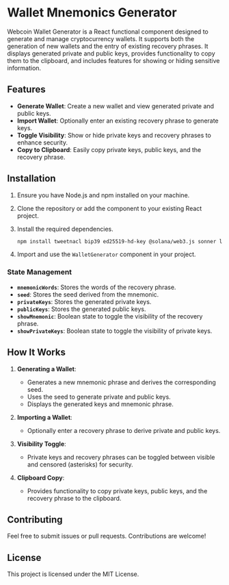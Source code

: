 # Wallet Mnemonics Generator

Webcoin Wallet Generator is a React functional component designed to generate and manage cryptocurrency wallets. It supports both the generation of new wallets and the entry of existing recovery phrases. It displays generated private and public keys, provides functionality to copy them to the clipboard, and includes features for showing or hiding sensitive information.

## Features

- **Generate Wallet**: Create a new wallet and view generated private and public keys.
- **Import Wallet**: Optionally enter an existing recovery phrase to generate keys.
- **Toggle Visibility**: Show or hide private keys and recovery phrases to enhance security.
- **Copy to Clipboard**: Easily copy private keys, public keys, and the recovery phrase.

## Installation

1. Ensure you have Node.js and npm installed on your machine.
2. Clone the repository or add the component to your existing React project.
3. Install the required dependencies.

   ```bash
   npm install tweetnacl bip39 ed25519-hd-key @solana/web3.js sonner lucide-react
   ```

4. Import and use the `WalletGenerator` component in your project.

### State Management

- **`mnemonicWords`**: Stores the words of the recovery phrase.
- **`seed`**: Stores the seed derived from the mnemonic.
- **`privateKeys`**: Stores the generated private keys.
- **`publicKeys`**: Stores the generated public keys.
- **`showMnemonic`**: Boolean state to toggle the visibility of the recovery phrase.
- **`showPrivateKeys`**: Boolean state to toggle the visibility of private keys.

## How It Works

1. **Generating a Wallet**:

   - Generates a new mnemonic phrase and derives the corresponding seed.
   - Uses the seed to generate private and public keys.
   - Displays the generated keys and mnemonic phrase.

2. **Importing a Wallet**:

   - Optionally enter a recovery phrase to derive private and public keys.

3. **Visibility Toggle**:

   - Private keys and recovery phrases can be toggled between visible and censored (asterisks) for security.

4. **Clipboard Copy**:
   - Provides functionality to copy private keys, public keys, and the recovery phrase to the clipboard.

## Contributing

Feel free to submit issues or pull requests. Contributions are welcome!

## License

This project is licensed under the MIT License.
